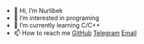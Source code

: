 - 👋 Hi, I’m Nurlibek
- 👀 I’m interested in programing
- 🌱 I’m currently learning C/C++
- 📫 How to reach me [GitHub]() [Telegram](t.me/Nurildin) [Email](nuru.git@gmail.com) 

<!---
nuru-git/nuru-git is a ✨ special ✨ repository because its `README.md` (this file) appears on your GitHub profile.
You can click the Preview link to take a look at your changes.
--->
